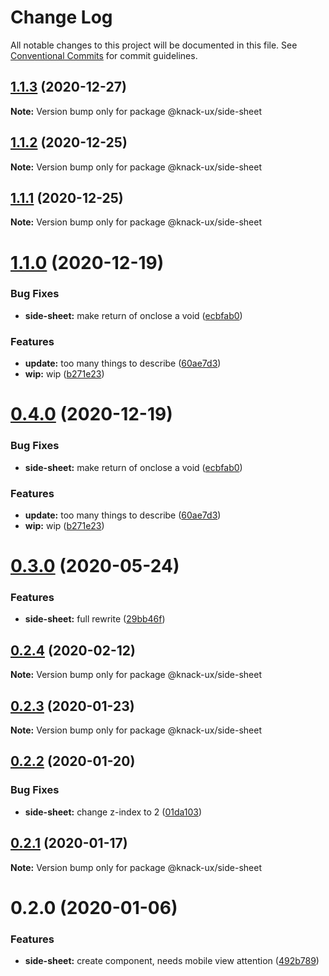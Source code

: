 # Change Log

All notable changes to this project will be documented in this file.
See [Conventional Commits](https://conventionalcommits.org) for commit guidelines.

## [1.1.3](https://github.com/knack-ux/knack-ux/compare/@knack-ux/side-sheet@1.1.2...@knack-ux/side-sheet@1.1.3) (2020-12-27)

**Note:** Version bump only for package @knack-ux/side-sheet





## [1.1.2](https://github.com/knack-ux/knack-ux/compare/@knack-ux/side-sheet@1.1.1...@knack-ux/side-sheet@1.1.2) (2020-12-25)

**Note:** Version bump only for package @knack-ux/side-sheet





## [1.1.1](https://github.com/knack-ux/knack-ux/compare/@knack-ux/side-sheet@1.1.0...@knack-ux/side-sheet@1.1.1) (2020-12-25)

**Note:** Version bump only for package @knack-ux/side-sheet





# [1.1.0](https://github.com/knack-ux/knack-ux/compare/@knack-ux/side-sheet@0.3.0...@knack-ux/side-sheet@1.1.0) (2020-12-19)


### Bug Fixes

* **side-sheet:** make return of onclose a void ([ecbfab0](https://github.com/knack-ux/knack-ux/commit/ecbfab08a10017feaa89a1dea761f4504dc8d0c3))


### Features

* **update:** too many things to describe ([60ae7d3](https://github.com/knack-ux/knack-ux/commit/60ae7d3a21f3504a2ed792d08d9b0b4d4a293549))
* **wip:** wip ([b271e23](https://github.com/knack-ux/knack-ux/commit/b271e238a81541a7bb4be59b1b623b39b7277719))





# [0.4.0](https://github.com/knack-ux/knack-ux/compare/@knack-ux/side-sheet@0.3.0...@knack-ux/side-sheet@0.4.0) (2020-12-19)


### Bug Fixes

* **side-sheet:** make return of onclose a void ([ecbfab0](https://github.com/knack-ux/knack-ux/commit/ecbfab08a10017feaa89a1dea761f4504dc8d0c3))


### Features

* **update:** too many things to describe ([60ae7d3](https://github.com/knack-ux/knack-ux/commit/60ae7d3a21f3504a2ed792d08d9b0b4d4a293549))
* **wip:** wip ([b271e23](https://github.com/knack-ux/knack-ux/commit/b271e238a81541a7bb4be59b1b623b39b7277719))





# [0.3.0](https://github.com/knack-ux/knack-ux/compare/@knack-ux/side-sheet@0.2.4...@knack-ux/side-sheet@0.3.0) (2020-05-24)


### Features

* **side-sheet:** full rewrite ([29bb46f](https://github.com/knack-ux/knack-ux/commit/29bb46f7a42217ce56e02e575194f7455fc4142d))





## [0.2.4](https://github.com/knack-ux/knack-ux/compare/@knack-ux/side-sheet@0.2.3...@knack-ux/side-sheet@0.2.4) (2020-02-12)

**Note:** Version bump only for package @knack-ux/side-sheet





## [0.2.3](https://github.com/knack-ux/knack-ux/compare/@knack-ux/side-sheet@0.2.2...@knack-ux/side-sheet@0.2.3) (2020-01-23)

**Note:** Version bump only for package @knack-ux/side-sheet





## [0.2.2](https://github.com/knack-ux/knack-ux/compare/@knack-ux/side-sheet@0.2.1...@knack-ux/side-sheet@0.2.2) (2020-01-20)


### Bug Fixes

* **side-sheet:** change z-index to 2 ([01da103](https://github.com/knack-ux/knack-ux/commit/01da103))





## [0.2.1](https://github.com/knack-ux/knack-ux/compare/@knack-ux/side-sheet@0.2.0...@knack-ux/side-sheet@0.2.1) (2020-01-17)

**Note:** Version bump only for package @knack-ux/side-sheet





# 0.2.0 (2020-01-06)


### Features

* **side-sheet:** create component, needs mobile view attention ([492b789](https://github.com/knack-ux/knack-ux/commit/492b789))
